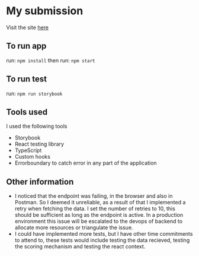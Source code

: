 # My submission

Visit the site [here](https://gleeful-haupia-b7bd47.netlify.app/)

## To run app
run: `npm install`
then run: `npm start`

## To run test
run: `npm run storybook`

## Tools used
I used the following tools
- Storybook
- React testing library
- TypeScript
- Custom hooks
- Errorboundary to catch error in any part of the application

## Other information
- I noticed that the endpoint was failing, in the browser and also in Postman. So I deemed it unreliable, as a result of that I implemented a retry when fetching the data. I set the number of retries to 10, this should be sufficient as long as the endpoint is active. In a production environment this issue will be escalated to the devops of backend to allocate more resources or triangulate the issue.
- I could have implemented more tests, but I have other time commitments to attend to, these tests would include testing the data recieved, testing the scoring mechanism and testing the react context.


